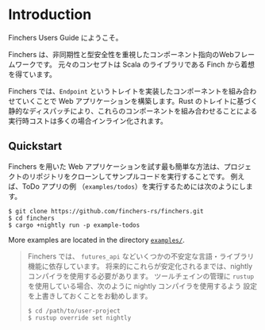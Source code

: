 # Introduction

Finchers Users Guide にようこそ。

Finchers は、非同期性と型安全性を重視したコンポーネント指向のWebフレームワークです。
元々のコンセプトは Scala のライブラリである Finch から着想を得ています。

Finchers では、`Endpoint` というトレイトを実装したコンポーネントを組み合わせていくことで Web アプリケーションを構築します。Rust のトレイトに基づく静的なディスパッチにより、これらのコンポーネントを組み合わせることによる実行時コストは多くの場合インライン化されます。

## Quickstart

Finchers を用いた Web アプリケーションを試す最も簡単な方法は、プロジェクトのリポジトリをクローンしてサンプルコードを実行することです。
例えば、ToDo アプリの例 （`examples/todos`）を実行するためには次のようにします。

```shell-session
$ git clone https://github.com/finchers-rs/finchers.git
$ cd finchers
$ cargo +nightly run -p example-todos
```

More examples are located in the directory [`examples/`][examples].

[examples]: https://github.com/finchers-rs/finchers/tree/master/examples/

>
> Finchers では、 `futures_api` などいくつかの不安定な言語・ライブラリ機能に依存しています。
> 将来的にこれらが安定化されるまでは、nightly コンパイラを使用する必要があります。
> ツールチェインの管理に `rustup` を使用している場合、次のように nightly コンパイラを使用するよう
> 設定を上書きしておくことをお勧めします。
>
> ```shell-session
> $ cd /path/to/user-project
> $ rustup override set nightly
> ```
>
